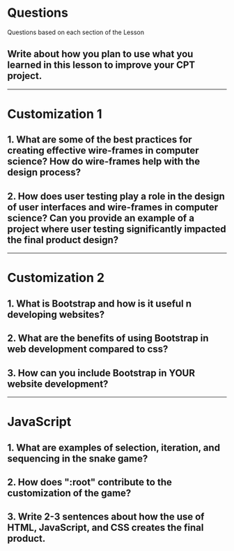 <!--Start of Website Content-->
<html>
    <head>
    <link rel="stylesheet" href="questions.css">
    </head>
    <body>
<div class="index-header">
    <h1>Questions</h1>
    <p>Questions based on each section of the Lesson</p>
</div>

<!--Answer the QUESTIONS based on the lesson provided-->
<div>

<h2>Write about how you plan to use what you learned in this lesson to improve your CPT project.</h2>
<!--<p>ANSWER</p>-->

<hr>

<h1>Customization 1</h1>

<h2>1. What are some of the best practices for creating effective wire-frames in computer science? How do wire-frames help with the design process?</h2>
<!--<p>ANSWER</p>-->
<h2>2. How does user testing play a role in the design of user interfaces and wire-frames in computer science? Can you provide an example of a project where user testing significantly impacted the final product design?</h2>
<!--<p>ANSWER</p>-->

<hr>

<h1>Customization 2</h1>

<h2>1. What is Bootstrap and how is it useful n developing websites?</h2>
<!--<p>ANSWER</p>-->
<h2>2. What are the benefits of using Bootstrap in web development compared to css?</h2>
<!--<p>ANSWER</p>-->
<h2>3. How can you include Bootstrap in YOUR website development?</h2>
<!--<p>ANSWER</p>-->

<hr>

<h1>JavaScript</h1>

<h2>1. What are examples of selection, iteration, and sequencing in the snake game?</h2>
<!--<p>ANSWER</p>-->
<h2>2. How does ":root" contribute to the customization of the game?</h2>
<!--<p>ANSWER</p>-->
<h2>3. Write 2-3 sentences about how the use of HTML, JavaScript, and CSS creates the final product.</h2>
<!--<p>ANSWER</p>-->


</div>
</body>
